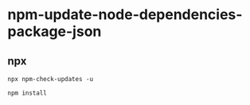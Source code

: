 # npm-update-node-dependencies-package-json
## npx
```shell
npx npm-check-updates -u
```
```shell
npm install
```
